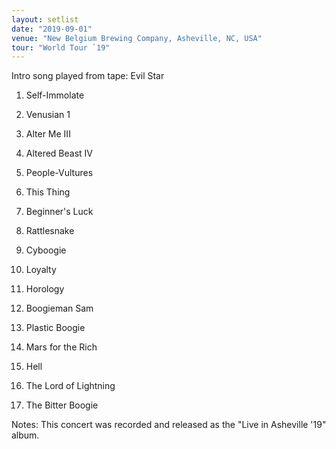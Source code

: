 ```yaml
---
layout: setlist
date: "2019-09-01"
venue: "New Belgium Brewing Company, Asheville, NC, USA"
tour: "World Tour `19"
---
```



 Intro song played from tape: Evil Star

 1. Self-Immolate

 2. Venusian 1

 3. Alter Me III

 4. Altered Beast IV

 5. People-Vultures

 6. This Thing

 7. Beginner's Luck

 8. Rattlesnake

 9. Cyboogie

10. Loyalty

11. Horology

12. Boogieman Sam

13. Plastic Boogie

14. Mars for the Rich

15. Hell

16. The Lord of Lightning

17. The Bitter Boogie


Notes: This concert was recorded and released as the "Live in Asheville
'19" album.
